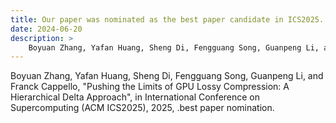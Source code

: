 ```yaml
---
title: Our paper was nominated as the best paper candidate in ICS2025.
date: 2024-06-20
description: >
	Boyuan Zhang, Yafan Huang, Sheng Di, Fengguang Song, Guanpeng Li, and Franck Cappello, "Pushing the Limits of GPU Lossy Compression: A Hierarchical Delta Approach", in International Conference on Supercomputing (ACM ICS2025), 2025, .best paper nomination.
---
```

Boyuan Zhang, Yafan Huang, Sheng Di, Fengguang Song, Guanpeng Li, and Franck Cappello, "Pushing the Limits of GPU Lossy Compression: A Hierarchical Delta Approach", in International Conference on Supercomputing (ACM ICS2025), 2025, .best paper nomination.

